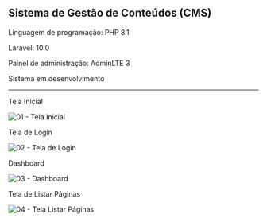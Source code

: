 <h2>Sistema de Gestão de Conteúdos (CMS)</h2>

<p>Linguagem de programação: PHP 8.1</p>
<p>Laravel: 10.0</p>
<p>Painel de administração: AdminLTE 3</p>
<p>Sistema em desenvolvimento</p>

<hr/>

Tela Inicial

![01 - Tela Inicial](https://user-images.githubusercontent.com/46008964/222871724-cadd0e70-ec25-43bb-b050-fe6947e5f7b2.png)

Tela de Login

![02 - Tela de Login](https://user-images.githubusercontent.com/46008964/222871740-ec9eef03-c095-4100-97b4-45a3029cfdb6.png)

Dashboard

![03 - Dashboard](https://user-images.githubusercontent.com/46008964/222979762-6d465d50-009a-45ce-8a78-9d3a067b487e.png)

Tela de Listar Páginas

![04 - Tela Listar Páginas](https://user-images.githubusercontent.com/46008964/222979814-05052174-544f-41c6-a643-a635ae3af0b9.png)

